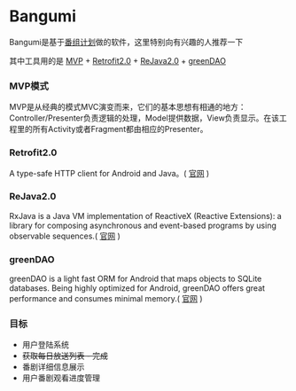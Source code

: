 # Bangumi
Bangumi是基于[番组计划](http://bangumi.tv/)做的软件，这里特别向有兴趣的人推荐一下

其中工具用的是 [MVP](https://github.com/googlesamples/android-architecture
) + [Retrofit2.0](https://github.com/square/retrofit) + [ReJava2.0](https://github.com/ReactiveX/RxJava) + [greenDAO](https://github.com/greenrobot/greenDAO)

### MVP模式
MVP是从经典的模式MVC演变而来，它们的基本思想有相通的地方：Controller/Presenter负责逻辑的处理，Model提供数据，View负责显示。在该工程里的所有Activity或者Fragment都由相应的Presenter。

### Retrofit2.0
A type-safe HTTP client for Android and Java。( [官网](http://square.github.io/retrofit/) )

### ReJava2.0
RxJava is a Java VM implementation of ReactiveX (Reactive Extensions): a library for composing asynchronous and event-based programs by using observable sequences.( [官网](https://github.com/ReactiveX/RxJava/wiki) )

### greenDAO
greenDAO is a light  fast ORM for Android that maps objects to SQLite databases. Being highly optimized for Android, greenDAO offers great performance and consumes minimal memory.( [官网](http://greenrobot.org/greendao/) )

### 目标
* 用户登陆系统
* ~~获取每日放送列表 - 完成~~
* 番剧详细信息展示
* 用户番剧观看进度管理